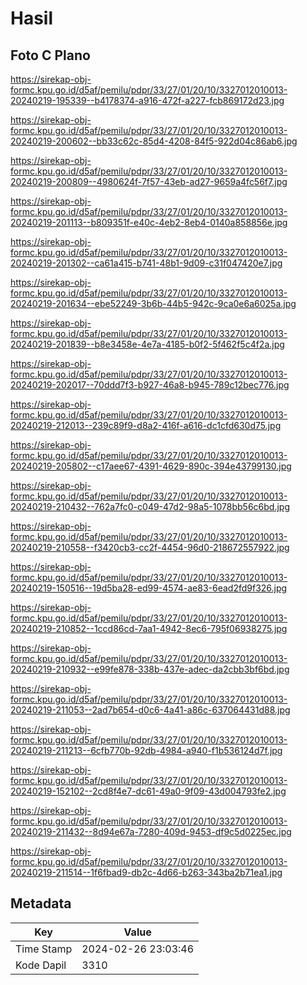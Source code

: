 # Hasil

## Foto C Plano

https://sirekap-obj-formc.kpu.go.id/d5af/pemilu/pdpr/33/27/01/20/10/3327012010013-20240219-195339--b4178374-a916-472f-a227-fcb869172d23.jpg

https://sirekap-obj-formc.kpu.go.id/d5af/pemilu/pdpr/33/27/01/20/10/3327012010013-20240219-200602--bb33c62c-85d4-4208-84f5-922d04c86ab6.jpg

https://sirekap-obj-formc.kpu.go.id/d5af/pemilu/pdpr/33/27/01/20/10/3327012010013-20240219-200809--4980624f-7f57-43eb-ad27-9659a4fc56f7.jpg

https://sirekap-obj-formc.kpu.go.id/d5af/pemilu/pdpr/33/27/01/20/10/3327012010013-20240219-201113--b809351f-e40c-4eb2-8eb4-0140a858856e.jpg

https://sirekap-obj-formc.kpu.go.id/d5af/pemilu/pdpr/33/27/01/20/10/3327012010013-20240219-201302--ca61a415-b741-48b1-9d09-c31f047420e7.jpg

https://sirekap-obj-formc.kpu.go.id/d5af/pemilu/pdpr/33/27/01/20/10/3327012010013-20240219-201634--ebe52249-3b6b-44b5-942c-9ca0e6a6025a.jpg

https://sirekap-obj-formc.kpu.go.id/d5af/pemilu/pdpr/33/27/01/20/10/3327012010013-20240219-201839--b8e3458e-4e7a-4185-b0f2-5f462f5c4f2a.jpg

https://sirekap-obj-formc.kpu.go.id/d5af/pemilu/pdpr/33/27/01/20/10/3327012010013-20240219-202017--70ddd7f3-b927-46a8-b945-789c12bec776.jpg

https://sirekap-obj-formc.kpu.go.id/d5af/pemilu/pdpr/33/27/01/20/10/3327012010013-20240219-212013--239c89f9-d8a2-416f-a616-dc1cfd630d75.jpg

https://sirekap-obj-formc.kpu.go.id/d5af/pemilu/pdpr/33/27/01/20/10/3327012010013-20240219-205802--c17aee67-4391-4629-890c-394e43799130.jpg

https://sirekap-obj-formc.kpu.go.id/d5af/pemilu/pdpr/33/27/01/20/10/3327012010013-20240219-210432--762a7fc0-c049-47d2-98a5-1078bb56c6bd.jpg

https://sirekap-obj-formc.kpu.go.id/d5af/pemilu/pdpr/33/27/01/20/10/3327012010013-20240219-210558--f3420cb3-cc2f-4454-96d0-218672557922.jpg

https://sirekap-obj-formc.kpu.go.id/d5af/pemilu/pdpr/33/27/01/20/10/3327012010013-20240219-150516--19d5ba28-ed99-4574-ae83-6ead2fd9f326.jpg

https://sirekap-obj-formc.kpu.go.id/d5af/pemilu/pdpr/33/27/01/20/10/3327012010013-20240219-210852--1ccd86cd-7aa1-4942-8ec6-795f06938275.jpg

https://sirekap-obj-formc.kpu.go.id/d5af/pemilu/pdpr/33/27/01/20/10/3327012010013-20240219-210932--e99fe878-338b-437e-adec-da2cbb3bf6bd.jpg

https://sirekap-obj-formc.kpu.go.id/d5af/pemilu/pdpr/33/27/01/20/10/3327012010013-20240219-211053--2ad7b654-d0c6-4a41-a86c-637064431d88.jpg

https://sirekap-obj-formc.kpu.go.id/d5af/pemilu/pdpr/33/27/01/20/10/3327012010013-20240219-211213--6cfb770b-92db-4984-a940-f1b536124d7f.jpg

https://sirekap-obj-formc.kpu.go.id/d5af/pemilu/pdpr/33/27/01/20/10/3327012010013-20240219-152102--2cd8f4e7-dc61-49a0-9f09-43d004793fe2.jpg

https://sirekap-obj-formc.kpu.go.id/d5af/pemilu/pdpr/33/27/01/20/10/3327012010013-20240219-211432--8d94e67a-7280-409d-9453-df9c5d0225ec.jpg

https://sirekap-obj-formc.kpu.go.id/d5af/pemilu/pdpr/33/27/01/20/10/3327012010013-20240219-211514--1f6fbad9-db2c-4d66-b263-343ba2b71ea1.jpg


## Metadata

| Key        | Value               |
| ---------- | ------------------- |
| Time Stamp | 2024-02-26 23:03:46 |
| Kode Dapil | 3310                |



